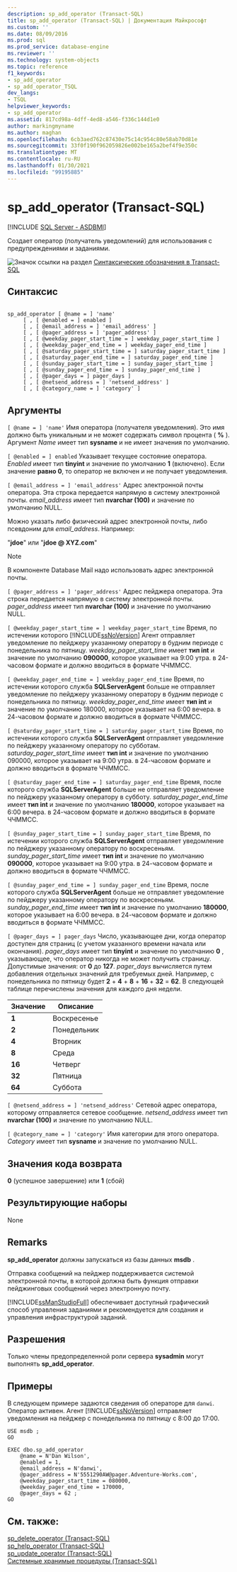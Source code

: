 ```yaml
---
description: sp_add_operator (Transact-SQL)
title: sp_add_operator (Transact-SQL) | Документация Майкрософт
ms.custom: ''
ms.date: 08/09/2016
ms.prod: sql
ms.prod_service: database-engine
ms.reviewer: ''
ms.technology: system-objects
ms.topic: reference
f1_keywords:
- sp_add_operator
- sp_add_operator_TSQL
dev_langs:
- TSQL
helpviewer_keywords:
- sp_add_operator
ms.assetid: 817cd98a-4dff-4ed8-a546-f336c144d1e0
author: markingmyname
ms.author: maghan
ms.openlocfilehash: 6cb3aed762c87430e75c14c954c80e58ab70d81e
ms.sourcegitcommit: 33f0f190f962059826e002be165a2bef4f9e350c
ms.translationtype: MT
ms.contentlocale: ru-RU
ms.lasthandoff: 01/30/2021
ms.locfileid: "99195885"
---
```

# <a name="sp_add_operator-transact-sql"></a>sp_add_operator (Transact-SQL)
[!INCLUDE [SQL Server - ASDBMI](../../includes/applies-to-version/sql-asdbmi.md)]

  Создает оператор (получатель уведомлений) для использования с предупреждениями и заданиями.  
  
 
 ![Значок ссылки на раздел](../../database-engine/configure-windows/media/topic-link.gif "Значок ссылки на раздел") [Синтаксические обозначения в Transact-SQL](../../t-sql/language-elements/transact-sql-syntax-conventions-transact-sql.md)  
  
## <a name="syntax"></a>Синтаксис  
  
```  
  
sp_add_operator [ @name = ] 'name'   
     [ , [ @enabled = ] enabled ]   
     [ , [ @email_address = ] 'email_address' ]   
     [ , [ @pager_address = ] 'pager_address' ]   
     [ , [ @weekday_pager_start_time = ] weekday_pager_start_time ]   
     [ , [ @weekday_pager_end_time = ] weekday_pager_end_time ]   
     [ , [ @saturday_pager_start_time = ] saturday_pager_start_time ]   
     [ , [ @saturday_pager_end_time = ] saturday_pager_end_time ]   
     [ , [ @sunday_pager_start_time = ] sunday_pager_start_time ]   
     [ , [ @sunday_pager_end_time = ] sunday_pager_end_time ]   
     [ , [ @pager_days = ] pager_days ]   
     [ , [ @netsend_address = ] 'netsend_address' ]   
     [ , [ @category_name = ] 'category' ]   
```  
  
## <a name="arguments"></a>Аргументы  
`[ @name = ] 'name'` Имя оператора (получателя уведомления). Это имя должно быть уникальным и не может содержать символ процента ( **%** ). Аргумент *Name* имеет тип **sysname** и не имеет значения по умолчанию.  
  
`[ @enabled = ] enabled` Указывает текущее состояние оператора. *Enabled* имеет тип **tinyint** и значение по умолчанию **1** (включено). Если значение **равно 0**, то оператор не включен и не получает уведомления.  
  
`[ @email_address = ] 'email_address'` Адрес электронной почты оператора. Эта строка передается напрямую в систему электронной почты. *email_address* имеет тип **nvarchar (100)** и значение по умолчанию NULL.  
  
 Можно указать либо физический адрес электронной почты, либо псевдоним для *email_address*. Например:  
  
 "**jdoe**" или "**jdoe \@ XYZ.com**"  
  
> [!NOTE]  
>  В компоненте Database Mail надо использовать адрес электронной почты.  
  
`[ @pager_address = ] 'pager_address'` Адрес пейджера оператора. Эта строка передается напрямую в систему электронной почты. *pager_address* имеет тип **nvarchar (100)** и значение по умолчанию NULL.  
  
`[ @weekday_pager_start_time = ] weekday_pager_start_time` Время, по истечении которого [!INCLUDE[ssNoVersion](../../includes/ssnoversion-md.md)] Агент отправляет уведомление по пейджеру указанному оператору в будним периоде с понедельника по пятницу. *weekday_pager_start_time* имеет **тип int** и значение по умолчанию **090000**, которое указывает на 9:00 утра. в 24-часовом формате и должно вводиться в формате ЧЧММСС.  
  
`[ @weekday_pager_end_time = ] weekday_pager_end_time` Время, по истечении которого служба **SQLServerAgent** больше не отправляет уведомление по пейджеру указанному оператору в будним периоде с понедельника по пятницу. *weekday_pager_end_time* имеет **тип int** и значение по умолчанию 180000, которое указывает на 6:00 вечера. в 24-часовом формате и должно вводиться в формате ЧЧММСС.  
  
`[ @saturday_pager_start_time = ] saturday_pager_start_time` Время, по истечении которого служба **SQLServerAgent** отправляет уведомление по пейджеру указанному оператору по субботам. *saturday_pager_start_time* имеет **тип int** и значение по умолчанию 090000, которое указывает на 9:00 утра. в 24-часовом формате и должно вводиться в формате ЧЧММСС.  
  
`[ @saturday_pager_end_time = ] saturday_pager_end_time` Время, после которого служба **SQLServerAgent** больше не отправляет уведомление по пейджеру указанному оператору в субботу. *saturday_pager_end_time* имеет **тип int** и значение по умолчанию **180000**, которое указывает на 6:00 вечера. в 24-часовом формате и должно вводиться в формате ЧЧММСС.  
  
`[ @sunday_pager_start_time = ] sunday_pager_start_time` Время, по истечении которого служба **SQLServerAgent** отправляет уведомление по пейджеру указанному оператору по воскресеньям. *sunday_pager_start_time* имеет **тип int** и значение по умолчанию **090000**, которое указывает на 9:00 утра. в 24-часовом формате и должно вводиться в формате ЧЧММСС.  
  
`[ @sunday_pager_end_time = ] sunday_pager_end_time` Время, после которого служба **SQLServerAgent** больше не отправляет уведомление по пейджеру указанному оператору по воскресеньям. *sunday_pager_end_time* имеет **тип int** и значение по умолчанию **180000**, которое указывает на 6:00 вечера. в 24-часовом формате и должно вводиться в формате ЧЧММСС.  
  
`[ @pager_days = ] pager_days` Число, указывающее дни, когда оператор доступен для страниц (с учетом указанного времени начала или окончания). *pager_days* имеет тип **tinyint** и значение по умолчанию **0** , указывающее, что оператор никогда не может получить страницу. Допустимые значения: от **0** до **127**. *pager_days* вычисляется путем добавления отдельных значений для требуемых дней. Например, с понедельника по пятницу будет **2** + **4** + **8** + **16** + **32**  =  **62**. В следующей таблице перечислены значения для каждого дня недели.  
  
|Значение|Описание|  
|-----------|-----------------|  
|**1**|Воскресенье|  
|**2**|Понедельник|  
|**4**|Вторник|  
|**8**|Среда|  
|**16**|Четверг|  
|**32**|Пятница|  
|**64**|Суббота|  
  
`[ @netsend_address = ] 'netsend_address'` Сетевой адрес оператора, которому отправляется сетевое сообщение. *netsend_address* имеет тип **nvarchar (100)** и значение по умолчанию NULL.  
  
`[ @category_name = ] 'category'` Имя категории для этого оператора. *Category* имеет тип **sysname** и значение по умолчанию NULL.  
  
## <a name="return-code-values"></a>Значения кода возврата  
 **0** (успешное завершение) или **1** (сбой)  
  
## <a name="result-sets"></a>Результирующие наборы  
 None  
  
## <a name="remarks"></a>Remarks  
 **sp_add_operator** должны запускаться из базы данных **msdb** .  
  
 Отправка сообщений на пейджер поддерживается системой электронной почты, в которой должна быть функция отправки пейджинговых сообщений через электронную почту.  
  
 [!INCLUDE[ssManStudioFull](../../includes/ssmanstudiofull-md.md)] обеспечивает доступный графический способ управления заданиями и рекомендуется для создания и управления инфраструктурой заданий.  
  
## <a name="permissions"></a>Разрешения  
 Только члены предопределенной роли сервера **sysadmin** могут выполнять **sp_add_operator**.  
  
## <a name="examples"></a>Примеры  
 В следующем примере задаются сведения об операторе для `danwi`. Оператор активен. Агент [!INCLUDE[ssNoVersion](../../includes/ssnoversion-md.md)] отправляет уведомления на пейджер с понедельника по пятницу с 8:00 до 17:00.  
  
```  
USE msdb ;  
GO  
  
EXEC dbo.sp_add_operator  
    @name = N'Dan Wilson',  
    @enabled = 1,  
    @email_address = N'danwi',  
    @pager_address = N'5551290AW@pager.Adventure-Works.com',  
    @weekday_pager_start_time = 080000,  
    @weekday_pager_end_time = 170000,  
    @pager_days = 62 ;  
GO  
```  
  
## <a name="see-also"></a>См. также:  
 [sp_delete_operator &#40;Transact-SQL&#41;](../../relational-databases/system-stored-procedures/sp-delete-operator-transact-sql.md)   
 [sp_help_operator &#40;Transact-SQL&#41;](../../relational-databases/system-stored-procedures/sp-help-operator-transact-sql.md)   
 [sp_update_operator &#40;Transact-SQL&#41;](../../relational-databases/system-stored-procedures/sp-update-operator-transact-sql.md)   
 [Системные хранимые процедуры (Transact-SQL)](../../relational-databases/system-stored-procedures/system-stored-procedures-transact-sql.md)  
  
  
